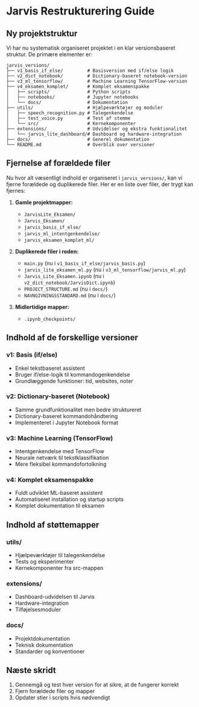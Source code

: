 # Jarvis Restrukturering Guide

## Ny projektstruktur
Vi har nu systematisk organiseret projektet i en klar versionsbaseret struktur. De primære elementer er:

```
jarvis_versions/
├── v1_basis_if_else/         # Basisversion med if/else logik
├── v2_dict_notebook/         # Dictionary-baseret notebook-version
├── v3_ml_tensorflow/         # Machine Learning TensorFlow-version
├── v4_eksamen_komplet/       # Komplet eksamenspakke
│   ├── scripts/              # Python scripts
│   ├── notebooks/            # Jupyter notebooks
│   └── docs/                 # Dokumentation
├── utils/                    # Hjælpeværktøjer og moduler
│   ├── speech_recognition.py # Talegenkendelse
│   ├── test_voice.py         # Test af stemme
│   └── src/                  # Kernekomponenter
├── extensions/               # Udvidelser og ekstra funktionalitet
│   └── jarvis_lite_dashboard/# Dashboard og hardware-integration
├── docs/                     # Generel dokumentation
└── README.md                 # Overblik over versioner
```

## Fjernelse af forældede filer

Nu hvor alt væsentligt indhold er organiseret i `jarvis_versions/`, kan vi fjerne forældede og duplikerede filer. Her er en liste over filer, der trygt kan fjernes:

1. **Gamle projektmapper:**
   - `JarvisLite_Eksamen/`
   - `Jarvis_Eksamen/`
   - `jarvis_basis_if_else/`
   - `jarvis_ml_intentgenkendelse/`
   - `jarvis_eksamen_komplet_ml/`

2. **Duplikerede filer i roden:**
   - `main.py` (nu i `v1_basis_if_else/jarvis_basis.py`)
   - `jarvis_lite_eksamen_ml.py` (nu i `v3_ml_tensorflow/jarvis_ml.py`)
   - `Jarvis_Lite_Eksamen.ipynb` (nu i `v2_dict_notebook/JarvisDict.ipynb`)
   - `PROJECT_STRUCTURE.md` (nu i `docs/`)
   - `NAVNGIVNINGSSTANDARD.md` (nu i `docs/`)

3. **Midlertidige mapper:**
   - `.ipynb_checkpoints/`

## Indhold af de forskellige versioner

### v1: Basis (if/else)
- Enkel tekstbaseret assistent
- Bruger if/else-logik til kommandogenkendelse
- Grundlæggende funktioner: tid, websites, noter

### v2: Dictionary-baseret (Notebook)
- Samme grundfunktionalitet men bedre struktureret
- Dictionary-baseret kommandohåndtering
- Implementeret i Jupyter Notebook format

### v3: Machine Learning (TensorFlow)
- Intentgenkendelse med TensorFlow
- Neurale netværk til tekstklassifikation
- Mere fleksibel kommandofortolkning

### v4: Komplet eksamenspakke
- Fuldt udviklet ML-baseret assistent
- Automatiseret installation og startup scripts
- Komplet dokumentation til eksamen

## Indhold af støttemapper

### utils/
- Hjælpeværktøjer til talegenkendelse
- Tests og eksperimenter
- Kernekomponenter fra src-mappen

### extensions/
- Dashboard-udvidelsen til Jarvis
- Hardware-integration
- Tilføjelsesmoduler

### docs/
- Projektdokumentation
- Teknisk dokumentation
- Standarder og konventioner

## Næste skridt
1. Gennemgå og test hver version for at sikre, at de fungerer korrekt
2. Fjern forældede filer og mapper
3. Opdater stier i scripts hvis nødvendigt

